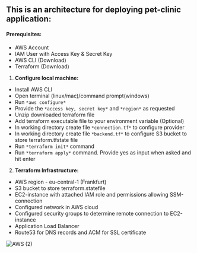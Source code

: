 ## This is an architecture for deploying pet-clinic application:

#### Prerequisites:

- AWS Account
- IAM User with Access Key & Secret Key
- AWS CLI (Download)
- Terraform (Download)

1. **Configure local machine:**

- Install AWS CLI
- Open terminal (linux/mac)/command prompt(windows)
- Run `*aws configure*`
- Provide the `*access key, secret key*` and `*region*` as requested
- Unzip downloaded terraform file
- Add terraform executable file to your environment variable (Optional)
- In working directory create file `*connection.tf*` to configure provider
- In working directory create file `*backend.tf*` to configure S3 bucket to store terraform.tfstate file
- Run `*terraform init*` command
- Run `*terraform apply*` command. Provide yes as input when asked and hit enter

2. **Terraform Infrastructure:**

- AWS region - eu-central-1 (Frankfurt)
- S3 bucket to store terraform.statefile
- EC2-instance with attached IAM role and permissions allowing SSM-connection
- Configured network in AWS cloud
- Configured security groups to determine remote connection to EC2-instance
- Application Load Balancer
- Route53 for DNS records and ACM for SSL certificate

![AWS (2)](https://user-images.githubusercontent.com/43706100/136904212-c66734a3-06a6-42e1-b840-675932d06500.png)
